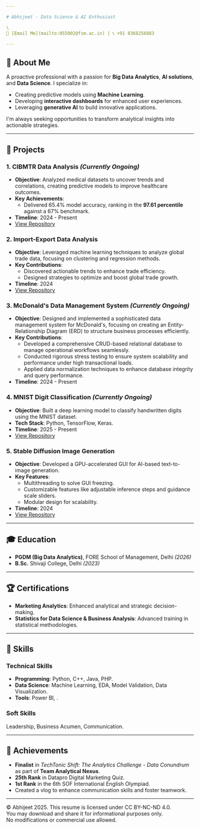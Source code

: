 ```yaml
---

# Abhijeet - Data Science & AI Enthusiast

\
📧 [Email Me](mailto:055002@fsm.ac.in) | 📞 +91 8368256883

---
```


## 🎯 About Me

A proactive professional with a passion for **Big Data Analytics**, **AI solutions**, and **Data Science**. I specialize in:

- Creating predictive models using **Machine Learning**.
- Developing **interactive dashboards** for enhanced user experiences.
- Leveraging **generative AI** to build innovative applications.

I'm always seeking opportunities to transform analytical insights into actionable strategies.

---

## 🚀 Projects

### 1. **CIBMTR Data Analysis** *(Currently Ongoing)*

- **Objective**: Analyzed medical datasets to uncover trends and correlations, creating predictive models to improve healthcare outcomes.
- **Key Achievements**:
  - Delivered 65.4% model accuracy, ranking in the **97.61 percentile** against a 67% benchmark.
- **Timeline**: 2024 - Present
- [View Repository](https://github.com/Abhijeet-Real/CIBMTR)

### 2. **Import-Export Data Analysis**

- **Objective**: Leveraged machine learning techniques to analyze global trade data, focusing on clustering and regression methods.
- **Key Contributions**:
  - Discovered actionable trends to enhance trade efficiency.
  - Designed strategies to optimize and boost global trade growth.
- **Timeline**: 2024
- [View Repository](https://github.com/Abhijeet055002/Term-2_Project-2)

### 3. **McDonald's Data Management System** *(Currently Ongoing)*

- **Objective**: Designed and implemented a sophisticated data management system for McDonald's, focusing on creating an Entity-Relationship Diagram (ERD) to structure business processes efficiently.
- **Key Contributions**:
  - Developed a comprehensive CRUD-based relational database to manage operational workflows seamlessly.
  - Conducted rigorous stress testing to ensure system scalability and performance under high transactional loads.
  - Applied data normalization techniques to enhance database integrity and query performance.
- **Timeline**: 2024 - Present


### 4. **MNIST Digit Classification** *(Currently Ongoing)*

- **Objective**: Built a deep learning model to classify handwritten digits using the MNIST dataset.
- **Tech Stack**: Python, TensorFlow, Keras.
- **Timeline**: 2025 - Present
- [View Repository](https://github.com/Abhijeet055002/MNIST)

### 5. **Stable Diffusion Image Generation**

- **Objective**: Developed a GPU-accelerated GUI for AI-based text-to-image generation.
- **Key Features**:
  - Multithreading to solve GUI freezing.
  - Customizable features like adjustable inference steps and guidance scale sliders.
  - Modular design for scalability.
- **Timeline**: 2024
- [View Repository](https://github.com/Abhijeet-Real/Stable-Diffusion)
---

## 🎓 Education

- **PGDM (Big Data Analytics)**, FORE School of Management, Delhi *(2026)*
- **B.Sc.** Shivaji College, Delhi *(2023)*

---

## 🏆 Certifications

- **Marketing Analytics**: Enhanced analytical and strategic decision-making.
- **Statistics for Data Science & Business Analysis**: Advanced training in statistical methodologies.

---

## 🔧 Skills

### **Technical Skills**

- **Programming**: Python, C++, Java, PHP.
- **Data Science**: Machine Learning, EDA, Model Validation, Data Visualization.
- **Tools**: Power BI, .

### **Soft Skills**

Leadership, Business Acumen, Communication.

---

## 🌟 Achievements

- **Finalist** in *TechTonic Shift: The Analytics Challenge - Data Conundrum* as part of **Team Analytical Nexus**.
- **25th Rank** in Datapro Digital Marketing Quiz.
- **1st Rank** in the 6th SOF International English Olympiad.
- Created a vlog to enhance communication skills and foster teamwork.

---

© Abhijeet 2025. This resume is licensed under CC BY-NC-ND 4.0.  
You may download and share it for informational purposes only.  
No modifications or commercial use allowed.  
